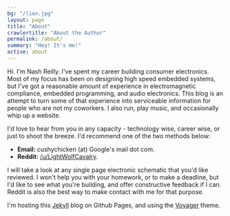 ```yaml
---
bg: "/lion.jpg"
layout: page
title: "About"
crawlertitle: "About the Author"
permalink: /about/
summary: "Hey! It's me!"
active: about
---
```


Hi. I'm Nash Reilly. I've spent my career building consumer electronics. Most of my focus has been on designing high speed embedded systems, but I've got a reasonable amount of experience in electromagnetic compliance, embedded programming, and audio electronics. This blog is an attempt to turn some of that experience into serviceable information for people who are not my coworkers. I also run, play music, and occasionally whip up a website.  

I'd love to hear from you in any capacity - technology wise, career wise, or just to shoot the breeze. I'd recommend one of the two methods below:

* **Email:** cushychicken (at) Google's mail dot com. 
* **Reddit:** [/u/LightWolfCavalry](https://www.reddit.com/user/LightWolfCavalry). 

I will take a look at any single page electronic schematic that you'd like reviewed. I won't help you with your homework, or to make a deadline, but I'd like to see what you're building, and offer constructive feedback if I can. Reddit is also the best way to make contact with me for that purpose.

I'm hosting this [Jekyll](https://jekyllrb.com/) blog on Github Pages, and using the [Voyager](https://github.com/redVi/voyager) theme.
